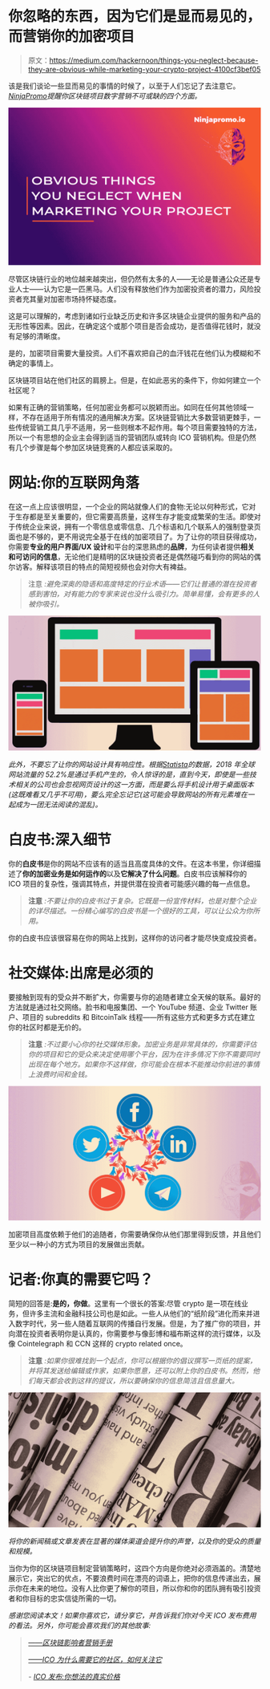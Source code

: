 # 你忽略的东西，因为它们是显而易见的，而营销你的加密项目

> 原文：<https://medium.com/hackernoon/things-you-neglect-because-they-are-obvious-while-marketing-your-crypto-project-4100cf3bef05>

该是我们谈论一些显而易见的事情的时候了，以至于人们忘记了去注意它。[*NinjaPromo*](http://ninjapromo.io/?utm_source=medium&utm_medium=article&utm_campaign=obviouscryptomarketingtools)*提醒你区块链项目数字营销不可或缺的四个方面。*

![](img/4033f06848e94dbd7870497a52f68e8f.png)

尽管区块链行业的地位越来越突出，但仍然有太多的人——无论是普通公众还是专业人士——认为它是一匹黑马。人们没有释放他们作为加密投资者的潜力，风险投资者充其量对加密市场持怀疑态度。

这是可以理解的，考虑到诸如行业缺乏历史和许多区块链企业提供的服务和产品的无形性等因素。因此，在确定这个或那个项目是否会成功，是否值得花钱时，就没有足够的清晰度。

是的，加密项目需要大量投资。人们不喜欢把自己的血汗钱花在他们认为模糊和不确定的事情上。

区块链项目站在他们社区的肩膀上。但是，在如此恶劣的条件下，你如何建立一个社区呢？

如果有正确的营销策略，任何加密业务都可以脱颖而出。如同在任何其他领域一样，不存在适用于所有情况的通用解决方案。区块链营销比大多数营销更棘手，一些传统营销工具几乎不适用，另一些则根本不起作用。每个项目需要独特的方法，所以一个有思想的企业主会得到适当的营销团队或转向 ICO 营销机构。但是仍然有几个步骤是每个参加区块链竞赛的人都应该采取的。

# **网站:你的互联网角落**

在这一点上应该很明显，一个企业的网站就像人们的食物:无论以何种形式，它对于生存都是至关重要的，但它需要高质量，这样生存才能变成繁荣的生活。即使对于传统企业来说，拥有一个零信息或零信息、几个标语和几个联系人的强制登录页面也是不够的，更不用说完全基于在线的加密项目了。为了让你的项目获得成功，你需要**专业的用户界面/UX 设计**和平台的深思熟虑的**品牌**，为任何读者提供**相关和可访问的信息**，无论他们是精明的区块链投资者还是偶然碰巧看到你的网站的偶尔访客。解释该项目的特点的简短视频也会对你大有裨益。

> 注意 *:避免深奥的隐语和高度特定的行业术语——它们让普通的潜在投资者感到害怕，对有能力的专家来说也没什么吸引力。简单易懂，会有更多的人被你吸引。*

![](img/1b6e40734cf5f26a4ffc156f42212aa0.png)

*此外，不要忘了让你的网站设计具有响应性。根据*[*Statista*](https://www.statista.com/statistics/241462/global-mobile-phone-website-traffic-share/)*的数据，2018 年全球网站流量的 52.2%是通过手机产生的，令人惊讶的是，直到今天，即使是一些技术相关的公司也会忽视网页设计的这一方面，而是要么将手机设计用于桌面版本(这既难看又几乎不可用)，要么完全忘记它(这可能会导致网站的所有元素堆在一起成为一团无法阅读的混乱)。*

# **白皮书:深入细节**

你的**白皮书**是你的网站不应该有的适当且高度具体的文件。在这本书里，你详细描述了**你的加密业务是如何运作的**以及**它解决了什么问题**。白皮书应该解释你的 ICO 项目的复杂性，强调其特点，并提供潜在投资者可能感兴趣的每一点信息。

> **注意** *:不要让你的白皮书过于复杂。它既是一份宣传材料，也是对整个企业的详尽描述。一份精心编写的白皮书是一个很好的工具，可以让公众为你所用。*

你的白皮书应该很容易在你的网站上找到，这样你的访问者才能尽快变成投资者。

# 社交媒体:出席是必须的

要接触到现有的受众并不断扩大，你需要与你的追随者建立全天候的联系。最好的方法就是通过社交网络。脸书和电报集团、一个 YouTube 频道、企业 Twitter 账户、项目的 subreddits 和 BitcoinTalk 线程——所有这些方式和更多方式在建立你的社区时都是无价的。

> **注意** *:不过要小心你的社交媒体形象。加密业务是非常具体的，你需要评估你的项目和它的受众来决定使用哪个平台，因为在许多情况下你不需要同时出现在每个地方。如果你不这样做，你可能会在根本不能推动你前进的事情上浪费时间和金钱。*

![](img/411f0d066570f3d19ad5ca7d19f2743d.png)

加密项目高度依赖于他们的追随者，你需要确保你从他们那里得到反馈，并且他们至少以一种小的方式为项目的发展做出贡献。

# **记者:你真的需要它吗？**

简短的回答是:**是的，你做**。这里有一个很长的答案:尽管 crypto 是一项在线业务，但许多主流和金融科技公司也是如此。一些人从他们的“纸阶段”进化而来并进入数字时代，另一些人随着互联网的传播自行发展。但是，为了推广你的项目，并向潜在投资者表明你是认真的，你需要参与像彭博和福布斯这样的流行媒体，以及像 Cointelegraph 和 CCN 这样的 crypto related once。

> **注意** *:如果你很难找到一个起点，你可以根据你的倡议撰写一页纸的提案，并将其发送给编辑或作家，如果你愿意，还可以附上你的白皮书。然而，他们每天都会收到这样的提议，所以要确保你的信息简洁且信息量大。*

![](img/c1a95185386446a5e9e95eee1c45a867.png)

*将你的新闻稿或文章发表在显著的媒体渠道会提升你的声誉，以及你的受众的质量和规模。*

当你为你的区块链项目制定营销策略时，这四个方向是你绝对必须涵盖的。清楚地展示它，突出它的优点，不要浪费时间在漂亮的词语上，把你的信息传递出去，展示你在未来的地位。没有人比你更了解你的项目，所以你和你的团队拥有吸引投资者和你目标的忠实信徒所需的一切。

*感谢您阅读本文！如果你喜欢它，请分享它，并告诉我们你对今天 ICO 发布费用的看法。另外，你可能会喜欢我们的其他故事:*

> [*——区块链影响者营销手册*](https://hackernoon.com/influencer-marketing-fdff540b092e)
> 
> [*——ICO 为什么需要它的社区，如何关注它*](/@NinjaPromoAgency/why-crypto-community-matters-and-how-to-focus-on-it-ebd2d293c94)
> 
> *-* [*ICO 发布:你想法的真实价格*](/@NinjaPromoAgency/ico-launch-the-true-price-of-your-idea-52dcc61587d4)